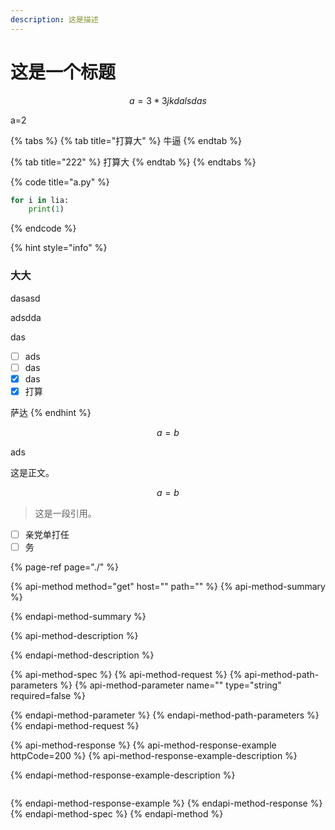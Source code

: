 ```yaml
---
description: 这是描述
---
```


# 这是一个标题

$$
a = 3*3jkdal
sdas
$$

a=2

{% tabs %}
{% tab title="打算大" %}
牛逼
{% endtab %}

{% tab title="222" %}
打算大
{% endtab %}
{% endtabs %}

{% code title="a.py" %}
```python
for i in lia:
    print(1)
```
{% endcode %}

{% hint style="info" %}
### 大大

dasasd

adsdda

das

* [ ] ads
* [ ] das
* [x] das
* [x] 打算

萨达
{% endhint %}

$$
a = b
$$

ads

这是正文。

$$
a = b
$$

> 这是一段引用。

* [ ] 亲党单打任
* [ ] 务

{% page-ref page="./" %}

{% api-method method="get" host="" path="" %}
{% api-method-summary %}

{% endapi-method-summary %}

{% api-method-description %}

{% endapi-method-description %}

{% api-method-spec %}
{% api-method-request %}
{% api-method-path-parameters %}
{% api-method-parameter name="" type="string" required=false %}

{% endapi-method-parameter %}
{% endapi-method-path-parameters %}
{% endapi-method-request %}

{% api-method-response %}
{% api-method-response-example httpCode=200 %}
{% api-method-response-example-description %}

{% endapi-method-response-example-description %}

```

```
{% endapi-method-response-example %}
{% endapi-method-response %}
{% endapi-method-spec %}
{% endapi-method %}

